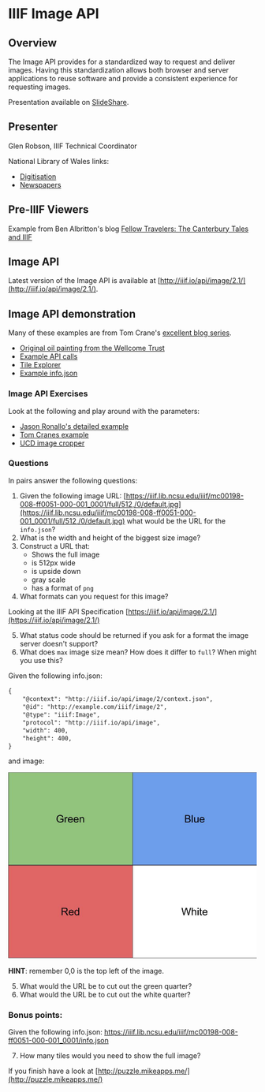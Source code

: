 # IIIF Image API

## Overview

The Image API provides for a standardized way to request and deliver images. Having this standardization allows both browser and server applications to reuse software and provide a consistent experience for requesting images.

Presentation available on [SlideShare](https://www.slideshare.net/GlenRobson/iiif-image-api-glen).

## Presenter

Glen Robson, IIIF Technical Coordinator

National Library of Wales links:
 * [Digitisation](http://bit.ly/2zPFx8a)
 * [Newspapers](http://newspapers.library.wales/)

## Pre-IIIF Viewers

Example from Ben Albritton's blog [Fellow Travelers: The Canterbury Tales and IIIF](http://stanford.io/1PW789d)

## Image API

Latest version of the Image API is available at [http://iiif.io/api/image/2.1/](http://iiif.io/api/image/2.1/).

## Image API demonstration

Many of these examples are from Tom Crane's [excellent blog series](http://resources.digirati.com/iiif/an-introduction-to-iiif/).

 * [Original oil painting from the Wellcome Trust](http://wellcomelibrary.org/item/b14658197)
 * [Example API calls](https://tomcrane.github.io/the-long-iiif/image-api.html)
 * [Tile Explorer](http://tomcrane.github.io/presentations/tile-exploder.html)
 * [Example info.json](https://dlcs.io/iiif-img/3/2/04fbbb28-d5a7-4408-b7da-800c4e65eda3/info.json)

### Image API Exercises

Look at the following and play around with the parameters:
 * [Jason Ronallo's detailed example](http://ronallo.com/iiif-workshop/image/detailed-example.html)
 * [Tom Cranes example](https://tomcrane.github.io/the-long-iiif/image-api.html)
 * [UCD image cropper](https://jbhoward-dublin.github.io/IIIF-imageManipulation/index.html?imageID=https://iiif.ucd.ie/loris/ivrla:10408)

### Questions
In pairs answer the following questions:
    
 1. Given the following image URL: [https://iiif.lib.ncsu.edu/iiif/mc00198-008-ff0051-000-001_0001/full/512,/0/default.jpg](https://iiif.lib.ncsu.edu/iiif/mc00198-008-ff0051-000-001_0001/full/512,/0/default.jpg) what would be the URL for the `info.json`?
 2. What is the width and height of the biggest size image?
 3. Construct a URL that:
    * Shows the full image
    * is 512px wide
    * is upside down
    * gray scale
    * has a format of `png`
 4. What formats can you request for this image?

Looking at the IIIF API Specification [https://iiif.io/api/image/2.1/](https://iiif.io/api/image/2.1/)

 5. What status code should be returned if you ask for a format the image server doesn't support?
 6. What does `max` image size mean? How does it differ to `full`? When might you use this?

Given the following info.json:

```
{
    "@context": "http://iiif.io/api/image/2/context.json",
    "@id": "http://example.com/iiif/image/2",
    "@type": "iiif:Image",
    "protocol": "http://iiif.io/api/image",
    "width": 400,
    "height": 400,
}
```
and image:

![image](4_Quadrants.jpg)    

**HINT**: remember 0,0 is the top left of the image. 

 5. What would the URL be to cut out the green quarter?
 6. What would the URL be to cut out the white quarter? 

### Bonus points:

Given the following info.json: https://iiif.lib.ncsu.edu/iiif/mc00198-008-ff0051-000-001_0001/info.json 

 7. How many tiles would you need to show the full image? 

If you finish have a look at [http://puzzle.mikeapps.me/](http://puzzle.mikeapps.me/)


